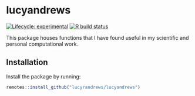 
# lucyandrews

<!-- badges: start -->
[![Lifecycle: experimental](https://img.shields.io/badge/lifecycle-experimental-orange.svg)](https://lifecycle.r-lib.org/articles/stages.html#experimental)
[![R build status](https://github.com/lucyrandrews/lucyandrews/workflows/R-CMD-check/badge.svg)](https://github.com/lucyrandrews/lucyandrews/actions)
<!-- badges: end -->

This package houses functions that I have found useful in my scientific and
personal computational work. 

## Installation

Install the package by running:

``` r
remotes::install_github("lucyrandrews/lucyandrews")
```

